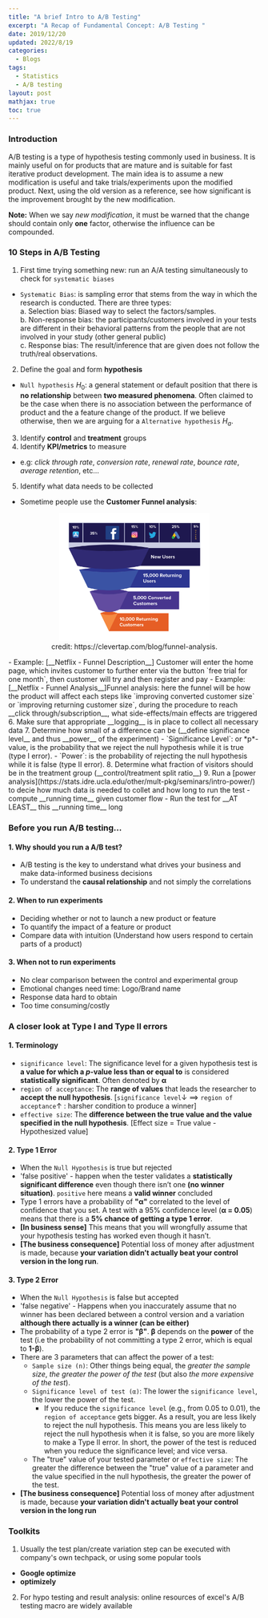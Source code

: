 ```yaml
---
title: "A brief Intro to A/B Testing"
excerpt: "A Recap of Fundamental Concept: A/B Testing "
date: 2019/12/20
updated: 2022/8/19
categories:
  - Blogs
tags: 
  - Statistics
  - A/B testing
layout: post
mathjax: true
toc: true
---
```

### Introduction
A/B testing is a type of hypothesis testing commonly used in business. It is mainly useful on for products that are mature and is suitable for fast iterative product development. The main idea is to assume a new modification is useful and take trials/experiments upon the modified product. Next, using the old version as a reference, see how significant is the improvement brought by the new modification. 

**Note:** When we say *new modification*, it must be warned that the change should contain only **one** factor, otherwise the influence can be compounded.

### 10 Steps in A/B Testing
1. First time trying something new: run an A/A testing simultaneously to check for `systematic biases`
  -  `Systematic Bias`: is sampling error that stems from the way in which the research is conducted. There are three types: <br/>
    a.  Selection bias: Biased way to select the factors/samples. <br/>
    b.  Non-response bias: the participants/customers involved in your tests are different in their behavioral patterns from the people that are not involved in your study (other general public) <br/>
    c.  Response bias: The result/inference that are given does not follow the truth/real observations.
2. Define the goal and form __hypothesis__
  - `Null hypothesis` $H_0$: a general statement or default position that there is __no relationship__ between __two measured phenomena__. Often claimed to be the case when there is no association between the performance of product and the a feature change of the product. If we believe otherwise, then we are arguing for a `Alternative hypothesis`  $H_a$.
3. Identify __control__ and __treatment__ groups
4. Identify __KPI/metrics__ to measure
  - e.g: *click through rate*, *conversion rate*, *renewal rate*, *bounce rate*, *average retention*, etc...
5. Identify what data needs to be collected
  - Sometime people use the __Customer Funnel analysis__:
  <figure align="center">
    <img src="/images/Data Science Concept/funnel.png" width="300px">
    <figcaption>credit: https://clevertap.com/blog/funnel-analysis.</figcaption>
  </figure>
  - Example: [__Netflix - Funnel Description__] Customer will enter the home page, which invites customer to further enter via the button `free trial for one month`, then customer will try and then register and pay 
  - Example: [__Netflix - Funnel Analysis__]Funnel analysis: here the funnel will be how the product will affect each steps like `improving converted customer size` or `improving returning customer size`, during the procedure to reach __click through/subscription__, what side-effects/main effects are triggered
  <br>
6. Make sure that appropriate __logging__ is in place to collect all necessary data
7. Determine how small of a difference can be (__define significance level__ and thus __power__ of the experiment)
  - `Significance Level`: or *p*-value, is the probability that we reject the null hypothesis while it is true (type I error). 
  - `Power`: is the probability of rejecting the null hypothesis while it is false (type II error).
8. Determine what fraction of visitors should be in the treatment group (__control/treatment split ratio__)
9.  Run a [power analysis](https://stats.idre.ucla.edu/other/mult-pkg/seminars/intro-power/) to decie how much data is needed to collet and how long to run the test
  - compute __running time__ given customer flow
  - Run the test for __AT LEAST__ this __running time__ long

### Before you run A/B testing...
#### 1. Why should you run a A/B test?
- A/B testing is the key to understand what drives your business and make data-informed business decisions
- To understand the __causal relationship__ and not simply the correlations

#### 2. When to run experiments
- Deciding whether or not to launch a new product or feature
- To quantify the impact of a feature or product
- Compare data with intuition (Understand how users respond to certain parts of a product)

#### 3. When not to run experiments
- No clear comparison between the control and experimental group
- Emotional changes need time: Logo/Brand name
- Response data hard to obtain
- Too time consuming/costly

### A closer look at Type I and Type II errors
#### 1. Terminology 
- `significance level`: The significance level for a given hypothesis test is __a value for which a *p*-value less than or equal to__ is considered __statistically significant__. Often denoted by __α__
- `region of acceptance`: The __range of values__ that leads the researcher to __accept the null hypothesis__. [`significance level`↓ $\implies$ `region of acceptance`↑ : harsher condition to produce a winner]
- `effective size`: The __difference between the true value and the value specified in the null hypothesis__. [Effect size = True value - Hypothesized value]

#### 2. Type 1 Error
- When the `Null Hypothesis` is true but rejected
- \'false positive\' - happen when the tester validates a __statistically significant difference__  even though there isn’t one __(no winner situation)__. `positive` here means a __valid winner__ concluded
- Type 1 errors have a probability of __\"α\"__ correlated to the level of confidence that you set. A test with a 95% confidence level (__α = 0.05__) means that there is a __5% chance of getting a type 1 error__. 
- __[In business sense]__ This means that you will wrongfully assume that your hypothesis testing has worked even though it hasn’t.
- __[The business consequence]__ Potential loss of money after adjustment is made, because __your variation didn’t actually beat your control version in the long run__.

#### 3. Type 2 Error
- When the `Null Hypothesis` is false but accepted
- \'false negative\' - Happens when you inaccurately assume that no winner has been declared between a control version and a variation __although there actually is a winner (can be either)__
- The probability of a type 2 error is __\"β\"__. __β__ depends on the __power__ of the test (i.e the probability of not committing a type 2 error, which is equal to __1-β__).
- There are 3 parameters that can affect the power of a test:
    - `Sample size (n)`: Other things being equal, the _greater the sample size_, _the greater the power of the test_ (but also _the more expensive of the test_).
    - `Significance level of test (α)`: The lower the `significance level`, the lower the power of the test.
        - If you reduce the `significance level` (e.g., from 0.05 to 0.01), the `region of acceptance` gets bigger. As a result, you are less likely to reject the null hypothesis. This means you are less likely to reject the null hypothesis when it is false, so you are more likely to make a Type II error. In short, the power of the test is reduced when you reduce the significance level; and vice versa.
    - The \"true\" value of your tested parameter or `effective size`:  The greater the difference between the \"true\" value of a parameter and the value specified in the null hypothesis, the greater the power of the test.
- __[The business consequence]__ Potential loss of money after adjustment is made, because __your variation didn\'t actually beat your control version in the long run__

### Toolkits
1. Usually the test plan/create variation step can be executed with company\'s own techpack, or using some popular tools
- __Google optimize__
- __optimizely__
2. For hypo testing and result analysis: online resources of excel\'s A/B testing macro are widely available